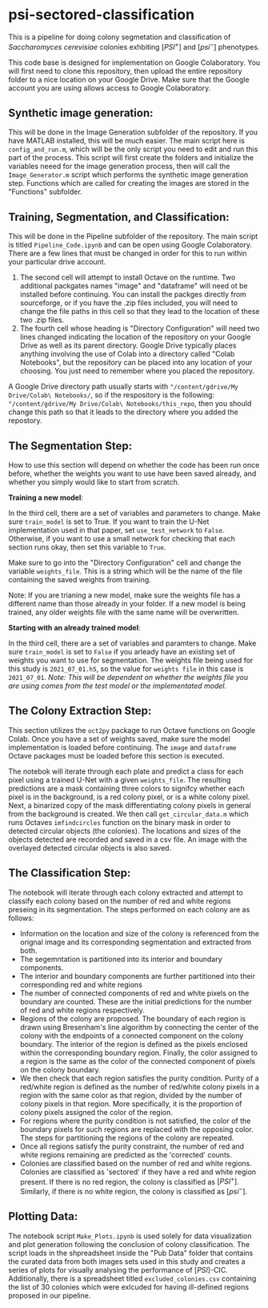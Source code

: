 # psi-sectored-classification
 This is a pipeline for doing colony segmetation and classification of *Saccharomyces cerevisiae* colonies exhbiting $[PSI^+]$ and $[psi^-]$ phenotypes.

This code base is designed for implementation on Google Colaboratory.  You will first need to clone this repository, then upload the entire repository folder to a nice location on your Google Drive.  Make sure that the Google account you are using allows access to Google Colaboratory.

## Synthetic image generation:

This will be done in the Image Generation subfolder of the repository.  If you have MATLAB installed, this will be much easier.  The main script here is `config_and_run.m`, which will be the only script you need to edit and run this part of the process.  This script will first create the folders and initialize the variables neeed for the image generation process, then will call the `Image_Generator.m` script which performs the synthetic image generation step.  Functions which are called for creating the images are stored in the "Functions" subfolder.

## Training, Segmentation, and Classification:

This will be done in the Pipeline subfolder of the repository.  The main script is titled `Pipeline_Code.ipynb` and can be open using Google Colaboratory.  There are a few lines that must be changed in order for this to run within your particular drive account.

1. The second cell will attempt to install Octave on the runtime.  Two additional packgates names "image" and "dataframe" will need ot be installed before continuing.  You can install the packges directly from sourceforge, or if you have the .zip files included, you will need to change the file paths in this cell so that they lead to the location of these two .zip files.
2. The fourth cell whose heading is "Directory Configuration" will need two lines changed indicating the location of the repository on your Google Drive as well as its parent directory.  Google Drive typically places anything involving the use of Colab into a directory called "Colab Notebooks", but the repository can be placed into any location of your choosing.  You just need to remember where you placed the repository.

A Google Drive directory path usually starts with `"/content/gdrive/My Drive/Colab\ Notebooks/`, so if the respository is the following: `"/content/gdrive/My Drive/Colab\ Notebooks/this_repo`, then you should change this path so that it leads to the directory where you added the repostory.

## The Segmentation Step:

How to use this section will depend on whether the code has been run once before, whether the weights you want to use have been saved already, and whether you simply would like to start from scratch.

**Training a new model**:

In the third cell, there are a set of variables and parameters to change.  Make sure `train_model` is set to True.  If you want to train the U-Net implementation used in that paper, set `use_test_network` to `False`.  Otherwise, if you want to use a small network for checking that each section runs okay, then set this variable to `True`.

Make sure to go into the "Directory Configuration" cell and change the variable `weights_file`.  This is a string which will be the name of the file containing the saved weights from training.

Note: If you are trianing a new model, make sure the weights file has a different name than those already in your folder.  If a new model is being trained, any older weights file with the same name will be overwritten.

**Starting with an already trained model**:

In the third cell, there are a set of variables and paramters to change.  Make sure `train_model` is set to `False` if you arleady have an existing set of weights you want to use for segmentation.  The weights file being used for this study is `2021_07_01.h5`, so the value for `weights file` in this case is `2021_07_01`.
*Note: This will be dependent on whether the weights file you are using comes from the test model or the implementated model.*

## The Colony Extraction Step:

This section utilizes the `oct2py` package to run Octave functions on Google Colab.  Once you have a set of weights saved, make sure the model implementation is loaded before continuing.  The `image` and `dataframe` Octave packages must be loaded before this section is executed.  

The notebok will iterate through each plate and predict a class for each pixel using a trained U-Net with a given `weights_file`.  The resulting predictions are a mask containing three colors to signifcy whether each pixel is in the background, is a red colony pixel, or is a white colony pixel.  Next, a binarized copy of the mask differentiating colony pixels in general from the background is created.  We then call `get_circular_data.m` which runs Octaves `imfindcircles` function on the binary mask in order to detected circular objects (the colonies).  The locations and sizes of the objects detected are recorded and saved in a csv file.  An image with the overlayed detected circular objects is also saved.

## The Classification Step:

The notebook will iterate through each colony extracted and attempt to classify each colony based on the number of red and white regions preseing in its segmentation.  The steps performed on each colony are as follows:
- Information on the location and size of the colony is referenced from the orignal image and its corresponding segmentation and extracted from both.
- The segemntation is partitioned into its interior and boundary components.
- The interior and boundary components are further partitioned into their corresponding red and white regions
- The number of connected components of red and white pixels on the boundary are counted.  These are the initial predictions for the number of red and white regions respectively.
- Regions of the colony are proposed.  The boundary of each region is drawn using Bresenham's line algorithm by connecting the center of the colony with the endpoints of a connected component on the colony boundary.  The interior of the region is defined as the pixels enclosed within the corresponding boundary region.  Finally, the color assigned to a region is the same as the color of the connected component of pixels on the colony boundary.
- We then check that each region satisfies the purity condition.  Purity of a red/white region is defined as the number of red/white colony pixels in a region with the same color as that region, divided by the number of colony pixels in that region.  More specifically, it is the proportion of colony pixels assigned the color of the region.
- For regions where the purity condition is not satisfied, the color of the boundary pixels for such regions are replaced with the opposing color.  The steps for partitioning the regions of the colony are repeated.
- Once all regions satisfy the purity constraint, the number of red and white regions remaining are predicted as the 'corrected' counts.
- Colonies are classified based on the number of red and white regions.  Colonies are classified as 'sectored' if they have a red and white region present.  If there is no red region, the colony is classified as $[PSI^+]$.  Similarly, if there is no white region, the colony is classified as $[psi^-]$.

## Plotting Data:

The notebook script `Make_Plots.ipynb` is used solely for data visualization and plot generation following the conclusion of colony classification.  The script loads in the shpreadsheet inside the "Pub Data" folder that contains the curated data from both images sets used in this study and creates a series of plots for visually analysing the performance of $[PSI]$-CIC.  Additionally, there is a spreadsheet titled `excluded_colonies.csv` containing the list of 30 colonies which were exlcuded for having ill-defined regions proposed in our pipeline.
